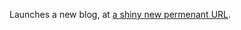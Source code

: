 <!--
.. title: The Suze...
.. slug: the-suze
.. date: 2008-10-17 12:52:19-05:00
.. tags: Journal,Write
.. link: 
.. description: 
.. type: text
-->


Launches a new blog, at [a shiny new permenant URL](http://thesuze.com).